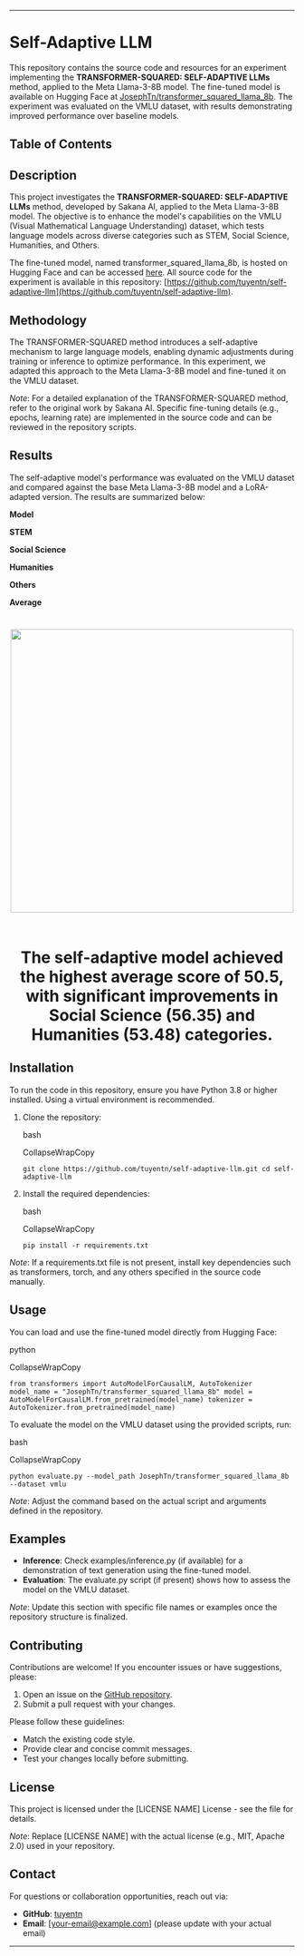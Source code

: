 * * *

Self-Adaptive LLM
=================

This repository contains the source code and resources for an experiment implementing the **TRANSFORMER-SQUARED: SELF-ADAPTIVE LLMs** method, applied to the Meta Llama-3-8B model. The fine-tuned model is available on Hugging Face at [JosephTn/transformer\_squared\_llama\_8b](https://huggingface.co/JosephTn/transformer_squared_llama_8b). The experiment was evaluated on the VMLU dataset, with results demonstrating improved performance over baseline models.

Table of Contents
-----------------

Description
-----------

This project investigates the **TRANSFORMER-SQUARED: SELF-ADAPTIVE LLMs** method, developed by Sakana AI, applied to the Meta Llama-3-8B model. The objective is to enhance the model's capabilities on the VMLU (Visual Mathematical Language Understanding) dataset, which tests language models across diverse categories such as STEM, Social Science, Humanities, and Others.

The fine-tuned model, named transformer\_squared\_llama\_8b, is hosted on Hugging Face and can be accessed [here](https://huggingface.co/JosephTn/transformer_squared_llama_8b). All source code for the experiment is available in this repository: [https://github.com/tuyentn/self-adaptive-llm](https://github.com/tuyentn/self-adaptive-llm).

Methodology
-----------

The TRANSFORMER-SQUARED method introduces a self-adaptive mechanism to large language models, enabling dynamic adjustments during training or inference to optimize performance. In this experiment, we adapted this approach to the Meta Llama-3-8B model and fine-tuned it on the VMLU dataset.

_Note_: For a detailed explanation of the TRANSFORMER-SQUARED method, refer to the original work by Sakana AI. Specific fine-tuning details (e.g., epochs, learning rate) are implemented in the source code and can be reviewed in the repository scripts.

Results
-------

The self-adaptive model's performance was evaluated on the VMLU dataset and compared against the base Meta Llama-3-8B model and a LoRA-adapted version. The results are summarized below:

**Model**

**STEM**

**Social Science**

**Humanities**

**Others**

**Average**

<h1 align="center">
  <a>
    <img width="500" src="assets/result.img"></a><br>
<br>    


The self-adaptive model achieved the highest average score of **50.5**, with significant improvements in Social Science (56.35) and Humanities (53.48) categories.

Installation
------------

To run the code in this repository, ensure you have Python 3.8 or higher installed. Using a virtual environment is recommended.

1.  Clone the repository:
    
    bash
    
    CollapseWrapCopy
    
    `git clone https://github.com/tuyentn/self-adaptive-llm.git cd self-adaptive-llm`
    
2.  Install the required dependencies:
    
    bash
    
    CollapseWrapCopy
    
    `pip install -r requirements.txt`
    

_Note_: If a requirements.txt file is not present, install key dependencies such as transformers, torch, and any others specified in the source code manually.

Usage
-----

You can load and use the fine-tuned model directly from Hugging Face:

python

CollapseWrapCopy

`from transformers import AutoModelForCausalLM, AutoTokenizer model_name = "JosephTn/transformer_squared_llama_8b" model = AutoModelForCausalLM.from_pretrained(model_name) tokenizer = AutoTokenizer.from_pretrained(model_name)`

To evaluate the model on the VMLU dataset using the provided scripts, run:

bash

CollapseWrapCopy

`python evaluate.py --model_path JosephTn/transformer_squared_llama_8b --dataset vmlu`

_Note_: Adjust the command based on the actual script and arguments defined in the repository.

Examples
--------

*   **Inference**: Check examples/inference.py (if available) for a demonstration of text generation using the fine-tuned model.
*   **Evaluation**: The evaluate.py script (if present) shows how to assess the model on the VMLU dataset.

_Note_: Update this section with specific file names or examples once the repository structure is finalized.

Contributing
------------

Contributions are welcome! If you encounter issues or have suggestions, please:

1.  Open an issue on the [GitHub repository](https://github.com/tuyentn/self-adaptive-llm).
2.  Submit a pull request with your changes.

Please follow these guidelines:

*   Match the existing code style.
*   Provide clear and concise commit messages.
*   Test your changes locally before submitting.

License
-------

This project is licensed under the \[LICENSE NAME\] License - see the file for details.

_Note_: Replace \[LICENSE NAME\] with the actual license (e.g., MIT, Apache 2.0) used in your repository.

Contact
-------

For questions or collaboration opportunities, reach out via:

*   **GitHub**: [tuyentn](https://github.com/tuyentn)
*   **Email**: \[[your-email@example.com](mailto:your-email@example.com)\] (please update with your actual email)

* * *
